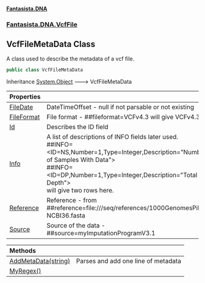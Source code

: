 #### [Fantasista.DNA](index.md 'index')
### [Fantasista.DNA.VcfFile](Fantasista.DNA.VcfFile.md 'Fantasista.DNA.VcfFile')

## VcfFileMetaData Class

A class used to describe the metadata of a vcf file.

```csharp
public class VcfFileMetaData
```

Inheritance [System.Object](https://docs.microsoft.com/en-us/dotnet/api/System.Object 'System.Object') &#129106; VcfFileMetaData

| Properties | |
| :--- | :--- |
| [FileDate](Fantasista.DNA.VcfFile.VcfFileMetaData.FileDate.md 'Fantasista.DNA.VcfFile.VcfFileMetaData.FileDate') | DateTimeOffset - null if not parsable or not existing |
| [FileFormat](Fantasista.DNA.VcfFile.VcfFileMetaData.FileFormat.md 'Fantasista.DNA.VcfFile.VcfFileMetaData.FileFormat') | File format - ##fileformat=VCFv4.3 will give VCFv4.3 |
| [Id](Fantasista.DNA.VcfFile.VcfFileMetaData.Id.md 'Fantasista.DNA.VcfFile.VcfFileMetaData.Id') | Describes the ID field |
| [Info](Fantasista.DNA.VcfFile.VcfFileMetaData.Info.md 'Fantasista.DNA.VcfFile.VcfFileMetaData.Info') | A list of descriptions of INFO fields later used.<br/>##INFO=<ID=NS,Number=1,Type=Integer,Description="Number of Samples With Data"><br/>##INFO=<ID=DP,Number=1,Type=Integer,Description="Total Depth"><br/>will give two rows here. |
| [Reference](Fantasista.DNA.VcfFile.VcfFileMetaData.Reference.md 'Fantasista.DNA.VcfFile.VcfFileMetaData.Reference') | Reference - from ##reference=file:///seq/references/1000GenomesPilot-NCBI36.fasta |
| [Source](Fantasista.DNA.VcfFile.VcfFileMetaData.Source.md 'Fantasista.DNA.VcfFile.VcfFileMetaData.Source') | Source of the data - ##source=myImputationProgramV3.1 |

| Methods | |
| :--- | :--- |
| [AddMetaData(string)](Fantasista.DNA.VcfFile.VcfFileMetaData.AddMetaData(string).md 'Fantasista.DNA.VcfFile.VcfFileMetaData.AddMetaData(string)') | Parses and add one line of metadata |
| [MyRegex()](Fantasista.DNA.VcfFile.VcfFileMetaData.MyRegex().md 'Fantasista.DNA.VcfFile.VcfFileMetaData.MyRegex()') | |
